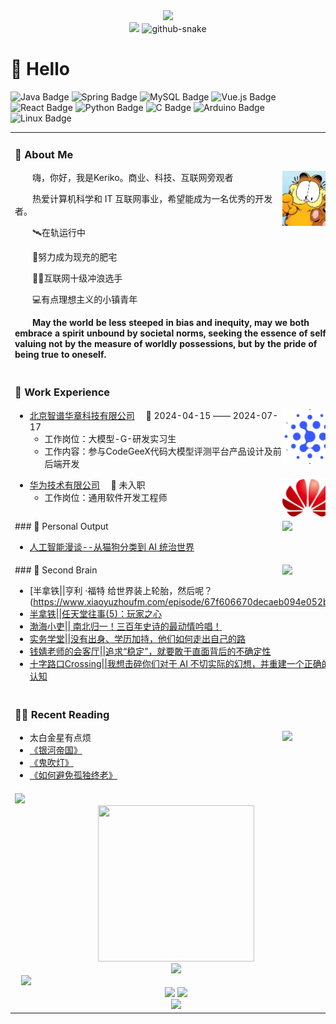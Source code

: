 <div align="center">

  <!-- dynamic typing effect 动态打字效果 -->
  <div>
    <a href="https://blog.sunguoqi.com/">
      <img src="https://readme-typing-svg.demolab.com?font=Fira+Code&pause=1000&width=435&lines=没有梦想，何必远方&center=true&size=27" />
    </a>
  </div>


  <!-- knock code pictures 敲代码的图片 -->
  <picture>
    <source media="(prefers-color-scheme: dark)" srcset="https://cdn.jsdelivr.net/gh/sun0225SUN/sun0225SUN/assets/images/coding.gif" />
    <source media="(prefers-color-scheme: light)" srcset="https://cdn.jsdelivr.net/gh/sun0225SUN/sun0225SUN/assets/images/developer.svg" height="225px" />
    <img src="https://cdn.jsdelivr.net/gh/sun0225SUN/sun0225SUN/assets/images/coding.gif" />
  </picture>

  <!-- for beauty 留个空行好看点 -->



  <!-- Snake Code Contribution Map 贪吃蛇代码贡献图 -->
  <picture>
    <source media="(prefers-color-scheme: dark)" srcset="https://cdn.jsdelivr.net/sun0225SUN/sun0225SUN/profile-snake-contrib/github-contribution-grid-snake-dark.svg" />
    <source media="(prefers-color-scheme: light)" srcset="https://cdn.jsdelivr.net/gh/sun0225SUN/sun0225SUN/profile-snake-contrib/github-contribution-grid-snake.svg" />
    <img alt="github-snake" src="https://cdn.jsdelivr.net/gh/sun0225SUN/sun0225SUN/profile-snake-contrib/github-contribution-grid-snake-dark.svg" />
  </picture>

</div>

#  🙋 Hello

<table>
<tr><td>

### 🤺 About Me

<img align="right" width="88" src="assets/images/jiaffy.jpg" />

<p>&emsp;&emsp;嗨，你好，我是Keriko。商业、科技、互联网旁观者</p>
<p>&emsp;&emsp;热爱计算机科学和 IT 互联网事业，希望能成为一名优秀的开发者。</p>
<p>&emsp;&emsp;🛰️在轨运行中 </p>
<p>&emsp;&emsp;🍩努力成为现充的肥宅</p>
<p>&emsp;&emsp;🏄🏻互联网十级冲浪选手</p>
<p>&emsp;&emsp;💻有点理想主义的小镇青年</p>
<p>&emsp;&emsp;<strong>May the world be less steeped in bias and inequity, may we both embrace a spirit unbound by societal norms, seeking the essence of self, valuing not by the measure of worldly possessions, but by the pride of being true to oneself.</strong></p>

</td></tr>

![Java Badge](https://img.shields.io/badge/Java-007396?logo=java&logoColor=white&style=flat)
![Spring Badge](https://img.shields.io/badge/Spring-6DB33F?logo=spring&logoColor=fff&style=flat)
![MySQL Badge](https://img.shields.io/badge/MySQL-4479A1?logo=mysql&logoColor=fff&style=flat)
![Vue.js Badge](https://img.shields.io/badge/Vue.js-4FC08D?logo=vuedotjs&logoColor=fff&style=flat)
![React Badge](https://img.shields.io/badge/React-61DAFB?logo=react&logoColor=000&style=flat)
![Python Badge](https://img.shields.io/badge/Python-3776AB?logo=python&logoColor=fff&style=flat)
![C Badge](https://img.shields.io/badge/C-A8B9CC?logo=c&logoColor=fff&style=flat)
![Arduino Badge](https://img.shields.io/badge/Arduino-00979D?logo=arduino&logoColor=fff&style=flat)
![Linux Badge](https://img.shields.io/badge/Linux-FCC624?logo=linux&logoColor=000&style=flat)



<tr><td>

### 🏢 Work Experience

<img align="right" width="88" src="assets/images/zhipu.svg" />

- [北京智谱华章科技有限公司](https://zhipuai.cn/)&emsp; 📌 2024-04-15 —— 2024-07-17
  - 工作岗位：大模型-G-研发实习生
  - 工作内容：参与CodeGeeX代码大模型评测平台产品设计及前后端开发

<img align="right" width="88" src="assets/images/huawei.png" />

- [华为技术有限公司](https://www.huawei.com/cn/)&emsp; 📌 未入职
  - 工作岗位：通用软件开发工程师


</td></tr>

<tr><td>
### 🧠  Personal Output

<img align="right" width="88" src="https://cdn.jsdelivr.net/gh/sun0225SUN/sun0225SUN/assets/images/astronaut.png" />


* [人工智能漫谈--从猫狗分类到 AI 统治世界](https://jjy8gebcx8.feishu.cn/docx/K3ZDdg5ZkoZyxYxdeMJcLQzgnhb?from=from_copylink)


</td></tr>

<tr><td>
### 🧠 Second Brain

<img align="right" width="88" src="https://cdn.jsdelivr.net/gh/sun0225SUN/sun0225SUN/assets/images/technologist.png" />

<!-- START_SECTION:brain -->
* [半拿铁||亨利 ·福特 给世界装上轮胎，然后呢？(https://www.xiaoyuzhoufm.com/episode/67f606670decaeb094e052b6)
* [半拿铁||任天堂往事(5)：玩家之心](https://www.xiaoyuzhoufm.com/episode/6331b49f2a992d56e91e50a8)
* [渤海小吏|| 南北归一！三百年史诗的最动情吟唱！](https://www.bilibili.com/video/BV1fw4m1Y7VD/)
* [实务学堂||没有出身、学历加持，他们如何走出自己的路](https://mp.weixin.qq.com/s/dk6K5WMyXG3Fw7O_fc4x-gv)
* [ 钱婧老师的会客厅||追求“稳定”，就要敢于直面背后的不确定性](https://www.xiaoyuzhoufm.com/episode/658ed6cdbf3589e8946d5e7a)
* [十字路口Crossing||我想击碎你们对于 AI 不切实际的幻想，并重建一个正确的认知](https://www.xiaoyuzhoufm.com/episode/6692529b37236c546edd4b2fv)
<!-- END_SECTION:brain -->

</td></tr>

<tr><td>

### 🤾‍♂️ Recent Reading

<img align="right" width="88" src="https://cdn.jsdelivr.net/gh/sun0225SUN/sun0225SUN/assets/images/artist.png" />

<!-- START_SECTION:douban -->
* 太白金星有点烦
* [《银河帝国》](https://book.douban.com/subject/32568108/)
* [《鬼吹灯》](https://book.douban.com/subject/34452623/)
* [《如何避免孤独终老》](https://book.douban.com/subject/35496103/)
  <!-- END_SECTION:douban -->

</td></tr>

<tr><td>



<!-- ########################################## 分割 ########################################## -->
<img width="200%" src="https://cdn.jsdelivr.net/gh/sun0225SUN/sun0225SUN/assets/images/hr.gif" />

<div align="center" >
<!-- just img 图片 -->
<img src="https://cdn.jsdelivr.net/gh/sun0225SUN/sun0225SUN/assets/images/mb.png" width="250" height="250" />

<!-- Quotes 名人名言 -->

<div><img src="https://quotes-github-readme.vercel.app/api?type=horizontal&theme=dark" /><br/></div>



<div style="display: flex; align-items: center;">  
    <picture style="margin: 0 10px; width="100vw-300"">    <source media="(prefers-color-scheme: dark)" srcset="https://github-readme-streak-stats.herokuapp.com/?user=Potterluo&theme=dark&hide_border=true" />    <source media="(prefers-color-scheme: light)" srcset="https://github-readme-streak-stats.herokuapp.com/?user=Potterluo&theme=light&hide_border=true" />    
    <img src="https://github-readme-streak-stats.herokuapp.com/?user=Potterluo&theme=dark&hide_border=true" />  </picture>  </div>
<!-- GitHub 数据统计 -->
<img height="137px" src="https://github-readme-stats-git-masterrstaa-rickstaa.vercel.app/api?username=Potterluo&hide_title=true&hide_border=true&show_icons=true&include_all_commits=true&line_height=21text_color=000&icon_color=000&bg_color=0,ea6161,ffc64d,fffc4d,52fa5a&theme=graywhite" />
<img height="137px" src="https://github-readme-stats-git-masterrstaa-rickstaa.vercel.app/api/top-langs/?username=Potterluo&hide_title=true&hide_border=true&layout=compact&langs_count=6&text_color=000&icon_color=fff&bg_color=0,52fa5a,4dfcff,c64dff&theme=graywhite" /><br>

<!-- ########################################## 分割 ########################################## -->
<img width="200%" src="https://cdn.jsdelivr.net/gh/sun0225SUN/sun0225SUN/assets/images/hr.gif" />
